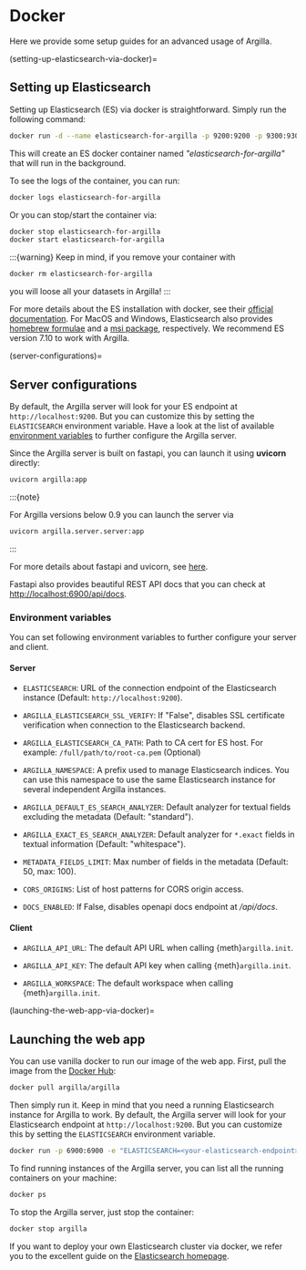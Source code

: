 # Docker

Here we provide some setup guides for an advanced usage of Argilla.

(setting-up-elasticsearch-via-docker)=
## Setting up Elasticsearch

Setting up Elasticsearch (ES) via docker is straightforward.
Simply run the following command:

```bash
docker run -d --name elasticsearch-for-argilla -p 9200:9200 -p 9300:9300 -e "ES_JAVA_OPTS=-Xms512m -Xmx512m" -e "discovery.type=single-node" docker.elastic.co/elasticsearch/elasticsearch-oss:7.10.2
```

This will create an ES docker container named *"elasticsearch-for-argilla"* that will run in the background.

To see the logs of the container, you can run:

```bash
docker logs elasticsearch-for-argilla
```

Or you can stop/start the container via:

```bash
docker stop elasticsearch-for-argilla
docker start elasticsearch-for-argilla
```

:::{warning}
Keep in mind, if you remove your container with
```bash
docker rm elasticsearch-for-argilla
```
you will loose all your datasets in Argilla!
:::

For more details about the ES installation with docker, see their [official documentation](https://www.elastic.co/guide/en/elasticsearch/reference/7.10/docker.html).
For MacOS and Windows, Elasticsearch also provides [homebrew formulae](https://www.elastic.co/guide/en/elasticsearch/reference/7.10/brew.html) and a [msi package](https://www.elastic.co/guide/en/elasticsearch/reference/7.10/windows.html), respectively.
We recommend ES version 7.10 to work with Argilla.


(server-configurations)=
## Server configurations

By default, the Argilla server will look for your ES endpoint at `http://localhost:9200`.
But you can customize this by setting the `ELASTICSEARCH` environment variable.
Have a look at the list of available [environment variables](#environment-variables) to further configure the Argilla server.

Since the Argilla server is built on fastapi, you can launch it using **uvicorn** directly:

```bash
uvicorn argilla:app
```

:::{note}

For Argilla versions below 0.9 you can launch the server via
```bash
uvicorn argilla.server.server:app
```
:::

For more details about fastapi and uvicorn, see [here](https://fastapi.tiangolo.com/deployment/manually/#run-a-server-manually-uvicorn).

Fastapi also provides beautiful REST API docs that you can check at [http://localhost:6900/api/docs](http://localhost:6900/api/docs).

### Environment variables

You can set following environment variables to further configure your server and client.

#### Server

- `ELASTICSEARCH`: URL of the connection endpoint of the Elasticsearch instance (Default: `http://localhost:9200`).

- `ARGILLA_ELASTICSEARCH_SSL_VERIFY`: If "False", disables SSL certificate verification when connection to the Elasticsearch backend.

- `ARGILLA_ELASTICSEARCH_CA_PATH`: Path to CA cert for ES host. For example: `/full/path/to/root-ca.pem` (Optional)

- `ARGILLA_NAMESPACE`: A prefix used to manage Elasticsearch indices. You can use this namespace to use the same Elasticsearch instance for several independent Argilla instances.

- `ARGILLA_DEFAULT_ES_SEARCH_ANALYZER`: Default analyzer for textual fields excluding the metadata (Default: "standard").

- `ARGILLA_EXACT_ES_SEARCH_ANALYZER`: Default analyzer for `*.exact` fields in textual information (Default: "whitespace").

- `METADATA_FIELDS_LIMIT`: Max number of fields in the metadata (Default: 50, max: 100).

- `CORS_ORIGINS`: List of host patterns for CORS origin access.

- `DOCS_ENABLED`: If False, disables openapi docs endpoint at */api/docs*.

#### Client

- `ARGILLA_API_URL`: The default API URL when calling {meth}`argilla.init`.

- `ARGILLA_API_KEY`: The default API key when calling {meth}`argilla.init`.

- `ARGILLA_WORKSPACE`: The default workspace when calling {meth}`argilla.init`.



(launching-the-web-app-via-docker)=
## Launching the web app

You can use vanilla docker to run our image of the web app.
First, pull the image from the [Docker Hub](https://hub.docker.com/):

```bash
docker pull argilla/argilla
```

Then simply run it.
Keep in mind that you need a running Elasticsearch instance for Argilla to work.
By default, the Argilla server will look for your Elasticsearch endpoint at `http://localhost:9200`.
But you can customize this by setting the `ELASTICSEARCH` environment variable.

```bash
docker run -p 6900:6900 -e "ELASTICSEARCH=<your-elasticsearch-endpoint>" --name argilla argilla/argilla
```

To find running instances of the Argilla server, you can list all the running containers on your machine:

```bash
docker ps
```

To stop the Argilla server, just stop the container:

```bash
docker stop argilla
```

If you want to deploy your own Elasticsearch cluster via docker, we refer you to the excellent guide on the [Elasticsearch homepage](https://www.elastic.co/guide/en/elasticsearch/reference/current/docker.html).
